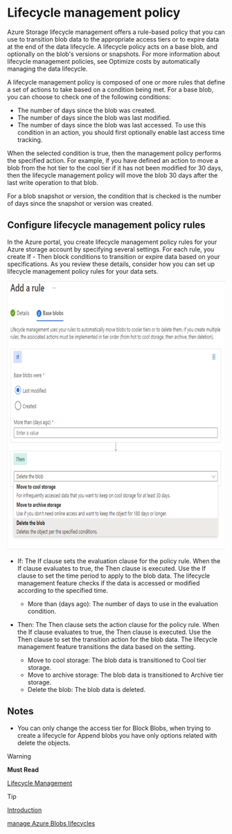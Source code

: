 # Lifecycle management policy

Azure Storage lifecycle management offers a rule-based policy that you can use to transition blob data to the appropriate access tiers or to expire data at the end of the data lifecycle. A lifecycle policy acts on a base blob, and optionally on the blob's versions or snapshots. For more information about lifecycle management policies, see Optimize costs by automatically managing the data lifecycle.

A lifecycle management policy is composed of one or more rules that define a set of actions to take based on a condition being met. For a base blob, you can choose to check one of the following conditions:

- The number of days since the blob was created.
- The number of days since the blob was last modified.
- The number of days since the blob was last accessed. To use this condition in an action, you should first optionally enable last access time tracking.

When the selected condition is true, then the management policy performs the specified action. For example, if you have defined an action to move a blob from the hot tier to the cool tier if it has not been modified for 30 days, then the lifecycle management policy will move the blob 30 days after the last write operation to that blob.

For a blob snapshot or version, the condition that is checked is the number of days since the snapshot or version was created.

## Configure lifecycle management policy rules

In the Azure portal, you create lifecycle management policy rules for your Azure storage account by specifying several settings. For each rule, you create If - Then block conditions to transition or expire data based on your specifications. As you review these details, consider how you can set up lifecycle management policy rules for your data sets.

<img src="./img/lc_blob.png" width="724" height="621">

- If: The If clause sets the evaluation clause for the policy rule. When the If clause evaluates to true, the Then clause is executed. Use the If clause to set the time period to apply to the blob data. The lifecycle management feature checks if the data is accessed or modified according to the specified time.
  - More than (days ago): The number of days to use in the evaluation condition.

- Then: The Then clause sets the action clause for the policy rule. When the If clause evaluates to true, the Then clause is executed. Use the Then clause to set the transition action for the blob data. The lifecycle management feature transitions the data based on the setting.
  - Move to cool storage: The blob data is transitioned to Cool tier storage.
  - Move to archive storage: The blob data is transitioned to Archive tier storage.
  - Delete the blob: The blob data is deleted.

## Notes

- You can only change the access tier for Block Blobs, when trying to create a lifecycle for Append blobs you have only options related with  delete the objects.

>[!WARNING]
>**Must Read**
>
>[Lifecycle Management](https://learn.microsoft.com/en-us/azure/storage/blobs/lifecycle-management-policy-configure)
<!-- MD028/no-blanks-blockquote -->
>[!TIP]
>[Introduction](https://learn.microsoft.com/en-us/training/modules/configure-blob-storage/5-add-blob-lifecycle-management-rules)
>
>[manage Azure Blobs lifecycles](https://www.youtube.com/watch?v=-3k0hhngt7o)
